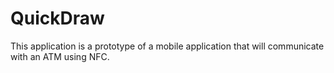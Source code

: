 # QuickDraw
This application is a prototype of a mobile application that will communicate with an ATM using NFC.
